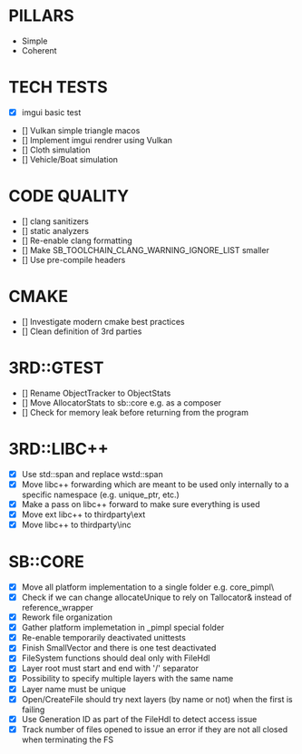 # PILLARS

- Simple
- Coherent

# TECH TESTS

- [x] imgui basic test
- [] Vulkan simple triangle macos
- [] Implement imgui rendrer using Vulkan
- [] Cloth simulation
- [] Vehicle/Boat simulation

# CODE QUALITY

- [] clang sanitizers
- [] static analyzers
- [] Re-enable clang formatting
- [] Make SB_TOOLCHAIN_CLANG_WARNING_IGNORE_LIST smaller
- [] Use pre-compile headers

# CMAKE

- [] Investigate modern cmake best practices
- [] Clean definition of 3rd parties

# 3RD::GTEST

- [] Rename ObjectTracker to ObjectStats
- [] Move AllocatorStats to sb::core e.g. as a composer
- [] Check for memory leak before returning from the program

# 3RD::LIBC++

- [x] Use std::span and replace wstd::span 
- [x] Move libc++ forwarding which are meant to be used only internally to a specific namespace (e.g. unique_ptr, etc.)
- [x] Make a pass on libc++ forward to make sure everything is used
- [x] Move ext libc++ to thirdparty\ext
- [x] Move libc++ to thirdparty\inc

# SB::CORE

- [x] Move all platform implementation to a single folder e.g. core\_pimpl\
- [x] Check if we can change allocateUnique to rely on Tallocator& instead of reference_wrapper
- [x] Rework file organization
- [x] Gather platform implemetation in _pimpl special folder
- [x] Re-enable temporarily deactivated unittests
- [x] Finish SmallVector and there is one test deactivated
- [x] FileSystem functions should deal only with FileHdl
- [x] Layer root must start and end with '/' separator
- [x] Possibility to specify multiple layers with the same name
- [x] Layer name must be unique
- [x] Open/CreateFile should try next layers (by name or not) when the first is failing
- [x] Use Generation ID as part of the FileHdl to detect access issue
- [x] Track number of files opened to issue an error if they are not all closed when terminating the FS
